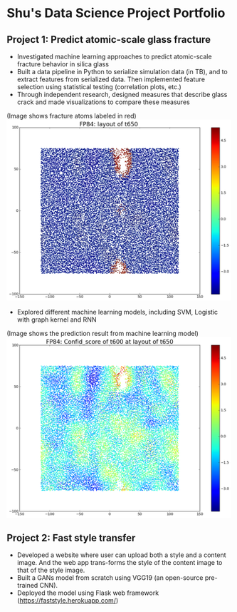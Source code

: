 # Shu's Data Science Project Portfolio


## Project 1: Predict atomic-scale glass fracture
- Investigated machine learning approaches to predict atomic-scale fracture behavior in silica glass
- Built a data pipeline in Python to serialize simulation data (in TB), and to extract features from serialized data. Then implemented feature selection using statistical testing (correlation plots, etc.)
- Through independent research, designed measures that describe glass crack and made visualizations to compare these measures

(Image shows fracture atoms labeled in red)
![Fracture Descriptor](/images/84_layout.png)

- Explored different machine learning models, including SVM, Logistic with graph kernel and RNN

(Image shows the prediction result from machine learning model)
![Model Predictions](/images/84_600.png)

## Project 2: Fast style transfer
- Developed a website where user can upload both a style and a content image.  And the web app trans-forms the style of the content image to that of the style image.
- Built a GANs model from scratch using VGG19 (an open-source pre-trained CNN).
- Deployed the model using Flask web framework (https://faststyle.herokuapp.com/)
